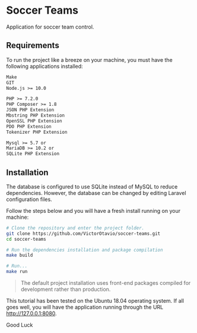# Soccer Teams

Application for soccer team control.

## Requirements

To run the project like a breeze on your machine, you must have the following
applications installed:

```txt
Make
GIT
Node.js >= 10.0

PHP >= 7.2.0
PHP Composer >= 1.8
JSON PHP Extension
Mbstring PHP Extension
OpenSSL PHP Extension
PDO PHP Extension
Tokenizer PHP Extension

Mysql >= 5.7 or
MariaDB >= 10.2 or
SQLite PHP Extension
```

## Installation

The database is configured to use SQLite instead of MySQL to reduce dependencies.
However, the database can be changed by editing Laravel configuration files.

Follow the steps below and you will have a fresh install running on your machine:

```bash
# Clone the repository and enter the project folder.
git clone https://github.com/VictorOtavio/soccer-teams.git
cd soccer-teams

# Run the dependencies installation and package compilation
make build

# Run...
make run
```

> The default project installation uses front-end packages compiled for
> development rather than production.

This tutorial has been tested on the Ubuntu 18.04 operating system. If all goes
well, you will have the application running through the URL http://127.0.0.1:8080.

Good Luck
